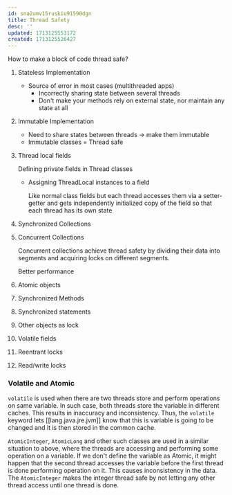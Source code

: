 ```yaml
---
id: sna2umv15ruskiu91590dgn
title: Thread Safety
desc: ''
updated: 1713125553172
created: 1713125526427
---
```


How to make a block of code thread safe?

1. Stateless Implementation
    - Source of error in most cases (multithreaded apps)
        - Incorrectly sharing state between several threads
        - Don't make your methods rely on external state, nor maintain any state at all
2. Immutable Implementation
    - Need to share states between threads → make them immutable
    - Immutable classes = Thread safe
3. Thread local fields

    Defining private fields in Thread classes

    - Assigning ThreadLocal instances to a field

        Like normal class fields but each thread accesses them via a setter-getter and gets independently initialized copy of the field so that each thread has its own state

4. Synchronized Collections
5. Concurrent Collections

    Concurrent collections achieve thread safety by dividing their data into segments and acquiring locks on different segments.

    Better performance

6. Atomic objects
7. Synchronized Methods
8. Synchronized statements
9. Other objects as lock
10. Volatile fields
11. Reentrant locks
12. Read/write locks

### Volatile and Atomic 

`volatile` is used when there are two threads store and perform operations on same variable. In such case, both threads store the variable in different caches. This results in inaccuracy and inconsistency. Thus, the `volatile` keyword lets [[lang.java.jre.jvm]] know that this is variable is going to be changed and it is then stored in the common cache.

`AtomicInteger`, `AtomicLong` and other such classes are used in a similar situation to above, where the threads are accessing and performing some operation on a variable. If we don't define the variable as Atomic, it might happen that the second thread accesses the variable before the first thread is done performing operation on it. This causes inconsistency in the data. The `AtomicInteger` makes the integer thread safe by not letting any other thread access until one thread is done.
